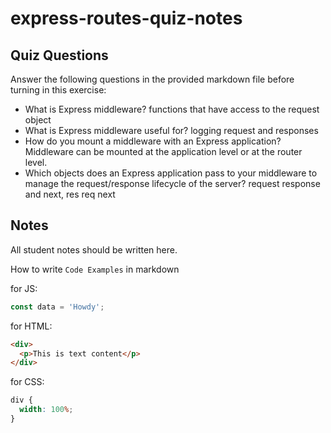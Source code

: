 # express-routes-quiz-notes

## Quiz Questions

Answer the following questions in the provided markdown file before turning in this exercise:

- What is Express middleware?
  functions that have access to the request object
- What is Express middleware useful for?
  logging request and responses
- How do you mount a middleware with an Express application?
  Middleware can be mounted at the application level or at the router level.
- Which objects does an Express application pass to your middleware to manage the request/response lifecycle of the server?
  request response and next, res req next

## Notes

All student notes should be written here.

How to write `Code Examples` in markdown

for JS:

```javascript
const data = 'Howdy';
```

for HTML:

```html
<div>
  <p>This is text content</p>
</div>
```

for CSS:

```css
div {
  width: 100%;
}
```
